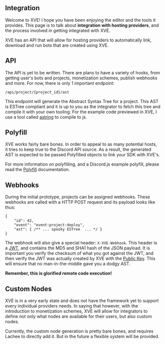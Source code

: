 ## Integration

Welcome to XVE! I hope you have been enjoying the editor and the tools it provides.
This page is to talk about **integration with hosting providers**, and the process involved in getting integrated with XVE.

XVE has an API that will allow for hosting providers to automatically link, download and run bots that are created using XVE. 

## API

The API is yet to be written. 
There are plans to have a variety of hooks, from getting user's bots and projects, monetization schemes, publish webhooks and more.
For now, there is only 1 important endpoint:

`/api/project/{project_id}/ast`

This endpoint will generate the Abstract Syntax Tree for a project. This AST is ESTree compliant and it is up to you as the integrator to fetch this tree and compile it with your own tooling. 
For the example code previewed in XVE, I use a tool called [astring]() to compile to js.

## Polyfill

XVE works fairly bare bones. In order to appeal to as many potential hosts, it tries to keep true to the Discord API source. As a result, the generated AST is expected to be passed Polyfilled objects to link your SDK with XVE's.

For more information on polyfilling, and a Discord.js example polyfill, please read the [Polyfill](./polyfil/polyfil.md) documentation.

## Webhooks

During the initial prototype, projects can be assigned webhooks.
These webhooks are called with a HTTP POST request and its payload looks like thus:
```
{
    "id": 42,
    "event": "event:project:deploy",
    "ast": { /** ... spooky ESTree  ... */ }
}
```

The webhook will also give a special header: `X-XVE-Webhook`.
This header is a [JWT](https://jwt.io/), and contains the MD5 and SHA1 hash of the JSON payload. It is important you verify the checksum of what you got against the JWT, and then verify the JWT was actually created by XVE with the [Public Key](https://xve.lu.je/jwt). This will ensure that no man-in-the-middle gave you a dodgy AST.

**Remember, this is glorified remote code execution!**

## Custom Nodes

XVE is in a very early state and does not have the framework yet to support every individual providers needs. In saying that however, with the introduction to monetization schemes, XVE will allow for integrators to define not only what nodes are available for their users, but also custom nodes.

Currently, the custom node generation is pretty bare bones, and requires Lachee to directly add it. But in the future a flexible system will be provided.